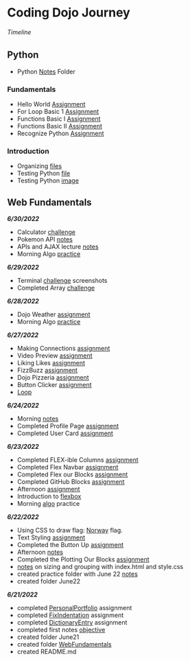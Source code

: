 # Coding Dojo Journey

###### Timeline

## Python

- Python [Notes](https://github.com/ChristopherHoganJr/codingDojo/tree/main/python/notes/) Folder

### Fundamentals

- Hello World [Assignment](https://github.com/ChristopherHoganJr/codingDojo/blob/main/python/fundamentals/fundamentals/hello_world.py)
- For Loop Basic 1 [Assignment](https://github.com/ChristopherHoganJr/codingDojo/blob/main/python/fundamentals/fundamentals/for_loop_basic1.py)
- Functions Basic I [Assignment](https://github.com/ChristopherHoganJr/codingDojo/blob/main/python/fundamentals/fundamentals/functions_basic_i.py)
- Functions Basic II [Assignment](https://github.com/ChristopherHoganJr/codingDojo/blob/main/python/fundamentals/fundamentals/functions_basic_ii.py)
- Recognize Python [Assignment](https://github.com/ChristopherHoganJr/codingDojo/blob/main/python/fundamentals/fundamentals/recognizePythonAssignment.py)

### Introduction

- Organizing [files](https://github.com/ChristopherHoganJr/codingDojo/blob/main/python/fundamentals/introduction/organizingFilesAssignment.png)
- Testing Python [file](https://github.com/ChristopherHoganJr/codingDojo/blob/main/python/fundamentals/introduction/testing_python.py)
- Testing Python [image](https://github.com/ChristopherHoganJr/codingDojo/blob/main/python/fundamentals/introduction/testingPythonAssignment.png)

## Web Fundamentals

**_6/30/2022_**

- Calculator [challenge](https://github.com/ChristopherHoganJr/codingDojo/tree/main/WebFundamentals/June30/calculator)
- Pokemon API [notes](https://github.com/ChristopherHoganJr/codingDojo/tree/main/WebFundamentals/June30/pokeapi)
- APIs and AJAX lecture [notes](https://github.com/ChristopherHoganJr/codingDojo/tree/main/WebFundamentals/June30/APIsAjax)
- Morning Algo [practice](https://github.com/ChristopherHoganJr/codingDojo/blob/main/WebFundamentals/June30/morningAlgo.js)

**_6/29/2022_**

- Terminal [challenge](https://github.com/ChristopherHoganJr/codingDojo/tree/main/WebFundamentals/June29) screenshots
- Completed Array [challenge](https://github.com/ChristopherHoganJr/codingDojo/blob/main/WebFundamentals/June29/arrayChallenges.js)

**_6/28/2022_**

- Dojo Weather [assignment](https://github.com/ChristopherHoganJr/codingDojo/tree/main/WebFundamentals/June28/dojoWeather)
- Morning Algo [practice](https://github.com/ChristopherHoganJr/codingDojo/blob/main/WebFundamentals/June28/morningAlgo.js)

**_6/27/2022_**

- Making Connections [assignment](https://github.com/ChristopherHoganJr/codingDojo/tree/main/WebFundamentals/June27/makingConnections)
- Video Preview [assignment](https://github.com/ChristopherHoganJr/codingDojo/tree/main/WebFundamentals/June27/video-preview)
- Liking Likes [assignment](https://github.com/ChristopherHoganJr/codingDojo/tree/main/WebFundamentals/June27/likingLikes)
- FizzBuzz [assignment](https://github.com/ChristopherHoganJr/codingDojo/tree/main/WebFundamentals/June27/fizzbuzz)
- Dojo Pizzeria [assignment](https://github.com/ChristopherHoganJr/codingDojo/tree/main/WebFundamentals/June27/dojoPizzeria)
- Button Clicker [assignment](https://github.com/ChristopherHoganJr/codingDojo/tree/main/WebFundamentals/June27/buttonClickerAssignment)
- [Loop](https://github.com/ChristopherHoganJr/codingDojo/tree/main/WebFundamentals/June27/LoopChallenges)

**_6/24/2022_**

- Morning [notes](https://github.com/ChristopherHoganJr/codingDojo/tree/main/WebFundamentals/June24/morningNotes)
- Completed Profile Page [assignment](https://github.com/ChristopherHoganJr/codingDojo/tree/main/WebFundamentals/June24/ProfilePageAssignment)
- Completed User Card [assignment](https://github.com/ChristopherHoganJr/codingDojo/tree/main/WebFundamentals/June24/userCardAssignment)

**_6/23/2022_**

- Completed FLEX-ible Columns [assignment](https://github.com/ChristopherHoganJr/codingDojo/tree/main/WebFundamentals/June23/FLEX-ibleColumnsAssignment)
- Completed Flex Navbar [assignment](https://github.com/ChristopherHoganJr/codingDojo/tree/main/WebFundamentals/June23/FlexNavbarAssignment)
- Completed Flex our Blocks [assignment](https://github.com/ChristopherHoganJr/codingDojo/tree/main/WebFundamentals/June23/FlexOurBlocksAssignment)
- Completed GitHub Blocks [assignment](https://github.com/ChristopherHoganJr/codingDojo/tree/main/WebFundamentals/June23/GitHubBlocksAssignment)
- Afternoon [assignment](https://github.com/ChristopherHoganJr/codingDojo/tree/main/WebFundamentals/June23/afternoon-assignment)
- Introduction to [flexbox](https://github.com/ChristopherHoganJr/codingDojo/tree/main/WebFundamentals/June23/flexIntro)
- Morning [algo](https://github.com/ChristopherHoganJr/codingDojo/tree/main/WebFundamentals/June23/morningAlgo) practice

**_6/22/2022_**

- Using CSS to draw flag: [Norway](https://github.com/ChristopherHoganJr/codingDojo/tree/main/WebFundamentals/June22/norwayFlag) flag.
- Text Styling [assignment](https://github.com/ChristopherHoganJr/codingDojo/tree/main/WebFundamentals/June22/textStylingAssignment)
- Completed the Button Up [assignment](https://github.com/ChristopherHoganJr/codingDojo/tree/main/WebFundamentals/June22/buttonUpAssignment)
- Afternoon [notes](https://github.com/ChristopherHoganJr/codingDojo/tree/main/WebFundamentals/June22/afternoonLesson)
- Completed the Plotting Our Blocks [assignment](https://github.com/ChristopherHoganJr/codingDojo/tree/main/WebFundamentals/June22/PlottingOurBlocksAssignment)
- [notes](https://github.com/ChristopherHoganJr/codingDojo/tree/main/WebFundamentals/June22/practice) on sizing and grouping with index.html and style.css
- created practice folder with June 22 [notes](https://github.com/ChristopherHoganJr/codingDojo/tree/main/WebFundamentals/June22)
- created folder June22

**_6/21/2022_**

- completed [PersonalPortfolio](https://github.com/ChristopherHoganJr/codingDojo/tree/main/WebFundamentals/June21/portfolio) assignment
- completed [FixIndentation](https://github.com/ChristopherHoganJr/codingDojo/blob/main/WebFundamentals/June21/FixIndentation.html) assignment
- completed [DictionaryEntry](https://github.com/ChristopherHoganJr/codingDojo/blob/main/WebFundamentals/June21/DictionaryEntry.html) assignment
- completed first notes [objective](https://github.com/ChristopherHoganJr/codingDojo/tree/main/WebFundamentals/June21)
- created folder June21
- created folder [WebFundamentals](https://github.com/ChristopherHoganJr/codingDojo/tree/main/WebFundamentals)
- created README.md
